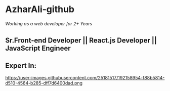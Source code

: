 # AzharAli-github
###### *Working as a web developer for 2+ Years*
## Sr.Front-end Developer || React.js Developer || JavaScript Engineer
## Expert In:
https://user-images.githubusercontent.com/25181517/192158954-f88b5814-d510-4564-b285-dff7d6400dad.png
